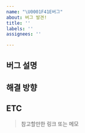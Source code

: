 ```yaml
---
name: "\U0001F41E버그"
about: 버그 발견!
title: ''
labels: ''
assignees: ''

---
```


## 버그 설명


## 해결 방향


## ETC
> 참고할만한 링크 또는 메모
